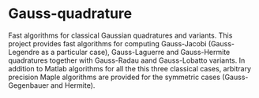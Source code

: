 # Gauss-quadrature
Fast algorithms for classical Gaussian quadratures and variants. 
This project provides fast algorithms for computing Gauss-Jacobi (Gauss-Legendre as a particular case), Gauss-Laguerre and Gauss-Hermite quadratures together with Gauss-Radau aand Gauss-Lobatto variants. In addition to Matlab algorithms for all the this three classical cases, arbitrary precision Maple algorithms are provided for the symmetric cases (Gauss-Gegenbauer and Hermite). 
